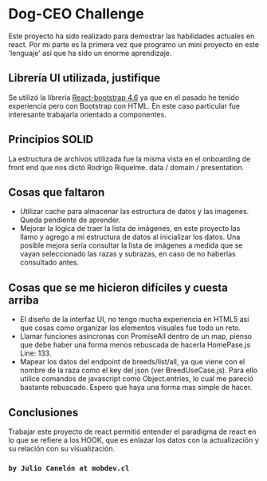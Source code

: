 # Dog-CEO Challenge

Este proyecto ha sido realizado para demostrar las habilidades actuales en react. Por mi parte es la primera vez que programo un mini proyecto en este 'lenguaje' así que ha sido un enorme aprendizaje.

## Librería UI utilizada, justifique

Se utilizó la librería [React-bootstrap 4.6](https://react-bootstrap.netlify.app/) ya que en el pasado he tenido experiencia pero con Bootstrap con HTML. En este caso particular fue interesante trabajarla orientado a componentes.

## Principios SOLID

La estructura de archivos utilizada fue la misma vista en el onboarding de front end que nos dictó Rodrigo Riquelme. data / domain / presentation.

## Cosas que faltaron

- Utilizar cache para almacenar las estructura de datos y las imagenes. Queda pendiente de aprender.
- Mejorar la lógica de traer la lista de imágenes, en este proyecto las llamo y agrego a mi estructura de datos al inicializar los datos. Una posible mejora sería consultar la lista de imágenes a medida que se vayan seleccionado las razas y subrazas, en caso de no haberlas consultado antes.

## Cosas que se me hicieron difíciles y cuesta arriba

- El diseño de la interfaz UI, no tengo mucha experiencia en HTML5 así que cosas como organizar los elementos visuales fue todo un reto.
- Llamar funciones asincronas con PromiseAll dentro de un map, pienso que debe haber una forma menos rebuscada de hacerla HomePase.js Line: 133.
- Mapear los datos del endpoint de breeds/list/all, ya que viene con el nombre de la raza como el key del json (ver BreedUseCase.js). Para ello utilice comandos de javascript como Object.entries, lo cual me pareció bastante rebuscado. Espero que haya una forma mas simple de hacer.

## Conclusiones

Trabajar este proyecto de react permitió entender el paradigma de react en lo que se refiere a los HOOK, que es enlazar los datos con la actualización y su relación con su visualización.

### `by Julio Canelón at mobdev.cl`
